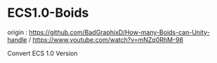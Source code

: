 # ECS1.0-Boids

origin : https://github.com/BadGraphixD/How-many-Boids-can-Unity-handle /
          https://www.youtube.com/watch?v=mNZq0RhM-98
         
Convert ECS 1.0 Version
